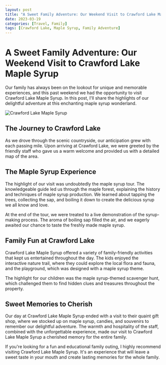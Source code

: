 ```yaml
---
layout: post
title: "A Sweet Family Adventure: Our Weekend Visit to Crawford Lake Maple Syrup"
date: 2023-03-19
categories: [Travel, Family]
tags: [Crawford Lake, Maple Syrup, Family Adventure]
---
```


# A Sweet Family Adventure: Our Weekend Visit to Crawford Lake Maple Syrup

Our family has always been on the lookout for unique and memorable experiences, and this past weekend we had the opportunity to visit Crawford Lake Maple Syrup. In this post, I'll share the highlights of our delightful adventure at this enchanting maple syrup wonderland.

![Crawford Lake Maple Syrup](https://www.insauga.com/wp-content/uploads/2023/02/Maple-syrup-e1677509249608.jpg)

## The Journey to Crawford Lake

As we drove through the scenic countryside, our anticipation grew with each passing mile. Upon arriving at Crawford Lake, we were greeted by the friendly staff who gave us a warm welcome and provided us with a detailed map of the area.

## The Maple Syrup Experience

The highlight of our visit was undoubtedly the maple syrup tour. The knowledgeable guide led us through the maple forest, explaining the history and techniques of maple syrup production. We learned about tapping the trees, collecting the sap, and boiling it down to create the delicious syrup we all know and love.

At the end of the tour, we were treated to a live demonstration of the syrup-making process. The aroma of boiling sap filled the air, and we eagerly awaited our chance to taste the freshly made maple syrup.

## Family Fun at Crawford Lake

Crawford Lake Maple Syrup offered a variety of family-friendly activities that kept us entertained throughout the day. The kids enjoyed the interactive nature trail, where they could explore the local flora and fauna, and the playground, which was designed with a maple syrup theme.

The highlight for our children was the maple syrup-themed scavenger hunt, which challenged them to find hidden clues and treasures throughout the property.

## Sweet Memories to Cherish

Our day at Crawford Lake Maple Syrup ended with a visit to their quaint gift shop, where we stocked up on maple syrup, candies, and souvenirs to remember our delightful adventure. The warmth and hospitality of the staff, combined with the unforgettable experience, made our visit to Crawford Lake Maple Syrup a cherished memory for the entire family.

If you're looking for a fun and educational family outing, I highly recommend visiting Crawford Lake Maple Syrup. It's an experience that will leave a sweet taste in your mouth and create lasting memories for the whole family.
